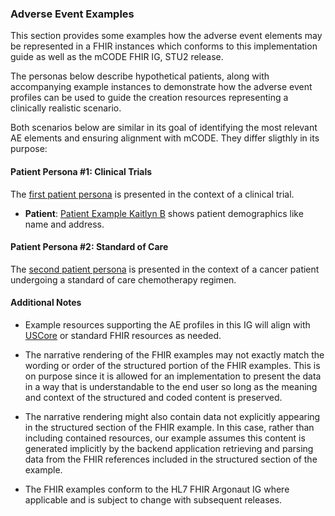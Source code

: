 ### Adverse Event Examples

This section provides some examples how the adverse event elements may be represented in a FHIR instances which conforms to this implementation guide as well as the mCODE FHIR IG, STU2 release.

The personas below describe hypothetical patients, along with accompanying example instances to demonstrate how the adverse event profiles can be used to guide the creation resources representing a clinically realistic scenario. 

Both scenarios below are similar in its goal of identifying the most relevant AE elements and ensuring alignment with mCODE. They differ sligthly in its purpose: 

#### Patient Persona #1: Clinical Trials
The [first patient persona](examplepersona1.html) is presented in the context of a clinical trial.

* **Patient**: <a href="Patient-patient-example-kaitlyn-b.html">Patient Example Kaitlyn B</a> shows patient demographics like name and address.

#### Patient Persona #2: Standard of Care 
The [second patient persona](examplepersona2.html) is presented in the context of a cancer patient undergoing a standard of care chemotherapy regimen. 


#### Additional Notes

* Example resources supporting the AE profiles in this IG will align with [USCore](http://hl7.org/fhir/us/core/index.html) or standard FHIR resources as needed.


* The narrative rendering of the FHIR examples may not exactly match the wording or order of the structured portion of the FHIR examples. This is on purpose since it is allowed for an implementation to present the data in a way that is understandable to the end user so long as the meaning and context of the structured and coded content is preserved.
* The narrative rendering might also contain data not explicitly appearing in the structured section of the FHIR example.  In this case, rather than including contained resources, our example assumes this content is generated implicitly by the backend application retrieving and parsing data from the FHIR references included in the structured section of the example.
* The FHIR examples conform to the HL7 FHIR Argonaut IG where applicable and is subject to change with subsequent releases.


